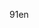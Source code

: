 91en

<!-- 
```
cd '路径'
git init
git add .
git commit -m '描述信息'
git remote add origin https://github.com/91en/91en.git
git pull origin master
git push origin master
第一次 git push --set-upstream origin master -f
```
-->
<!-- git add . && git commit -m update && git pull origin master && git push origin master -->
<!-- github -->
